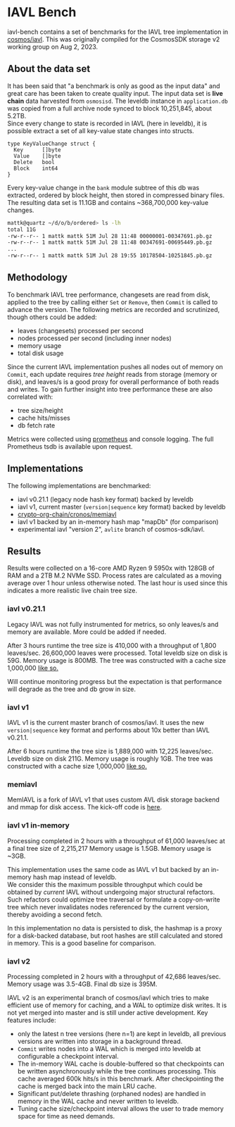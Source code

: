 # IAVL Bench
iavl-bench contains a set of benchmarks for the IAVL tree implementation in [cosmos/iavl](https://github..com/cosmos/iavl).  This was originally compiled for the CosmosSDK storage v2 working group on Aug 2, 2023.

## About the data set
It has been said that "a benchmark is only as good as the input data" and great care has been taken to 
create quality input. The input data set is **live chain** data harvested from `osmosisd`.  The leveldb 
instance in `application.db` was copied from a full archive node synced to block 10,251,845, about 5.2TB.  
Since every change to state is recorded in IAVL (here in leveldb), it is possible extract a set of all 
key-value state changes into structs.
```golang
type KeyValueChange struct {
  Key      []byte
  Value    []byte
  Delete   bool
  Block    int64
}
```
Every key-value change in the `bank` module subtree of this db was extracted, ordered by block height, 
then stored in compressed binary files.  The resulting data set is 11.1GB and contains ~368,700,000 key-value
changes.
```bash
mattk@quartz ~/d/o/b/ordered> ls -lh
total 11G
-rw-r--r-- 1 mattk mattk 51M Jul 28 11:48 00000001-00347691.pb.gz
-rw-r--r-- 1 mattk mattk 51M Jul 28 11:48 00347691-00695449.pb.gz
...
-rw-r--r-- 1 mattk mattk 51M Jul 28 19:55 10178504-10251845.pb.gz
```

## Methodology
To benchmark IAVL tree performance, changesets are read from disk, applied to the tree by calling either 
`Set` or `Remove`, then `Commit` is called to advance the version. The following metrics are recorded and scrutinized, though others could be added:

- leaves (changesets) processed per second
- nodes processed per second (including inner nodes)
- memory usage
- total disk usage

Since the current IAVL implementation pushes all nodes out of memory on `Commit`, each update requires 
*tree height* reads from storage (memory or disk), and leaves/s is a good proxy for overall performance of 
both reads and writes. To gain further insight into tree performance these are also correlated with:

- tree size/height
- cache hits/misses
- db fetch rate

Metrics were collected using [prometheus](https://prometheus.io/) and console logging.  The full Prometheus 
tsdb is available upon request.

## Implementations
The following implementations are benchmarked:
- iavl v0.21.1 (legacy node hash key format) backed by leveldb
- iavl v1, current master (`version|sequence` key format) backed by leveldb
- [crypto-org-chain/cronos/memiavl](https://github.com/crypto-org-chain/cronos/tree/main/memiavl)
- iavl v1 backed by an in-memory hash map "mapDb" (for comparison)
- experimental iavl "version 2", `avlite` branch of cosmos-sdk/iavl.

## Results
Results were collected on a 16-core AMD Ryzen 9 5950x with 128GB of RAM and a 2TB M.2 NVMe SSD.  Process 
rates are calculated as a moving average over 1 hour unless otherwise noted.  The last hour is used since 
this indicates a more realistic live chain tree size.

### iavl v0.21.1
Legacy IAVL was not fully instrumented for metrics, so only leaves/s and memory are available. More could 
be added if needed.

After 3 hours runtime the tree size is 410,000 with a throughput of 1,800 leaves/sec. 26,600,000 leaves 
were processed. Total leveldb size on disk is 59G.  Memory usage is 800MB.  The tree was 
constructed with a cache size 1,000,000 [like so.](https://github.com/kocubinski/iavl-bench/blob/0c657c91796a2c1adfc4ec8882c9bc408aa77d8a/iavl-v0/main.go#L55)

Will continue monitoring progress but the expectation is that performance will degrade as the tree and db 
grow in size.

### iavl v1
IAVL v1 is the current master branch of cosmos/iavl.  It uses the new `version|sequence` key format and 
performs about 10x better than IAVL v0.21.1.  

After 6 hours runtime the tree size is 1,889,000 with 12,225 leaves/sec.  Leveldb size on disk 211G. 
Memory usage is roughly 1GB. The tree was constructed with a cache size 1,000,000 [like so.](https://github.com/kocubinski/iavl-bench/blob/7e02c02d968505b307a8782b3088a72a622a7e8f/iavl-v1/main.go#L57)

### memiavl
MemIAVL is a fork of IAVL v1 that uses custom AVL disk storage backend and mmap for disk access.
The kick-off code is [here](https://github.com/kocubinski/iavl-bench/blob/a13b4acdfc81ec5cac877a0601571bb0c4fde775/memiavl/memiavl.go#L41).

### iavl v1 in-memory
Processing completed in 2 hours with a throughput of 61,000 leaves/sec at a final tree size of 2,215,217
Memory usage is 1.5GB. Memory usage is ~3GB.

This implementation uses the same code as IAVL v1 but backed by an in-memory hash map instead of leveldb.  
We consider this the maximum possible throughput which could be obtained by *current* IAVL without 
undergoing major structural refactors. Such refactors could optimize tree traversal or formulate a 
copy-on-write tree which never invalidates nodes referenced by the current version, thereby avoiding a 
second fetch.

In this implementation no data is persisted to disk, the hashmap is a proxy for a disk-backed database, 
but root hashes are still calculated and stored in memory.  This is a good baseline for comparison.

### iavl v2
Processing completed in 2 hours with a throughput of 42,686 leaves/sec.  Memory usage was 3.5-4GB. Final 
db size is 395M.

IAVL v2 is an experimental branch of cosmos/iavl which tries to make efficient use of memory for caching, 
and a WAL to optimize disk writes.  It is not yet merged into master and is still under active development.
Key features include:

- only the latest n tree versions (here n=1) are kept in leveldb, all previous versions are written into 
  storage in a background thread.
- `Commit` writes nodes into a WAL which is merged into leveldb at configurable a checkpoint interval. 
- The in-memory WAL cache is double-buffered so that checkpoints can be written asynchronously while the tree 
  continues processing.  This cache averaged 600k hits/s in this benchmark.  After checkpointing the cache is
  merged back into the main LRU cache.
- Significant put/delete thrashing (orphaned nodes) are handled in memory in the WAL cache and never 
  written to leveldb. 
- Tuning cache size/checkpoint interval allows the user to trade memory space for time as need demands.
